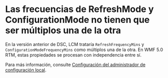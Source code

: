 # Las frecuencias de RefreshMode y ConfigurationMode no tienen que ser múltiplos una de la otra

En la versión anterior de DSC, LCM trataría `RefreshFrequencyMins` y `ConfigurationModeFrequencyMins` como múltiplos una de la otra. En WMF 5.0 RTM, estas propiedades se procesan con independencia entre sí. 

Para más información, consulte [Configuración del administrador de configuración local](https://msdn.microsoft.com/powershell/dsc/metaconfig).

<!--HONumber=Jul16_HO1-->


